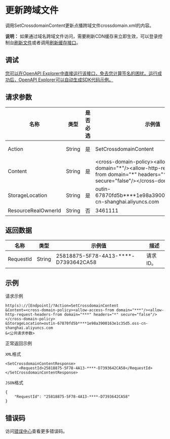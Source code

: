 # 更新跨域文件

调用SetCrossdomainContent更新点播跨域文件crossdomain.xml的内容。

**说明：** 如果通过域名跨域文件访问，需要刷新CDN缓存来立即生效，可以登录控制台[刷新文件](~~86098~~)或者调用[刷新缓存接口](~~69215~~)。

## 调试

[您可以在OpenAPI Explorer中直接运行该接口，免去您计算签名的困扰。运行成功后，OpenAPI Explorer可以自动生成SDK代码示例。](https://api.aliyun.com/#product=vod&api=SetCrossdomainContent&type=RPC&version=2017-03-21)

## 请求参数

|名称|类型|是否必选|示例值|描述|
|--|--|----|---|--|
|Action|String|是|SetCrossdomainContent|系统规定参数。取值：**SetCrossdomainContent**。 |
|Content|String|是|<cross-domain-policy\><allow-access-from domain="\*"/\><allow-http-request-headers-from domain="\*" headers="\*" secure="false"/\></cross-domain-policy\>|跨域文件内容。XML格式，不超过2048个字符。 |
|StorageLocation|String|是|outin-67870fd5b\*\*\*\*1e98a3900163e1c35d5.oss-cn-shanghai.aliyuncs.com|OSS存储地址。 |
|ResourceRealOwnerId|String|否|3461111|资源所有者ID。 |

## 返回数据

|名称|类型|示例值|描述|
|--|--|---|--|
|RequestId|String|25818875-5F78-4A13-\*\*\*\*-D7393642CA58|请求ID。 |

## 示例

请求示例

```
http(s)://[Endpoint]/?Action=SetCrossdomainContent
&Content=<cross-domain-policy><allow-access-from domain="***"/><allow-http-request-headers-from domain="***" headers="*" secure="false"/></cross-domain-policy>
&StorageLocation=outin-67870fd5b****1e98a3900163e1c35d5.oss-cn-shanghai.aliyuncs.com
&<公共请求参数>
```

正常返回示例

`XML`格式

```
<SetCrossdomainContentResponse>
      <RequestId>25818875-5F78-4A13-****-D7393642CA58</RequestId>
</SetCrossdomainContentResponse>
```

`JSON`格式

```
{
    "RequestId": "25818875-5F78-4A13-****-D7393642CA58"
}
```

## 错误码

访问[错误中心](https://error-center.aliyun.com/status/product/vod)查看更多错误码。

